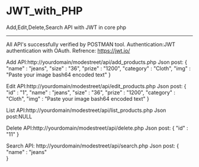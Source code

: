 # JWT_with_PHP
Add,Edit,Delete,Search API with JWT in core php

-------------------------------------------------
All API's successfully verified by POSTMAN tool.
Authentication:JWT authentication with OAuth.
Refrence: https://jwt.io/

Add API:http://yourdomain/modestreet/api/add_products.php
Json post:
{   
    "name" : "jeans",
    "size" : "36",
    "prize" : "1200",
    "category" : "Cloth",
    "img" : "Paste your image bash64 encoded text"
}

Edit API:http://yourdomain/modestreet/api/edit_products.php
Json post:
{   
    "id" : "1",
    "name" : "jeans",
    "size" : "36",
    "prize" : "1200",
    "category" : "Cloth",
    "img" : "Paste your image bash64 encoded text"
}


List API:http://yourdomain/modestreet/api/list_products.php
Json post:NULL


Delete API:http://yourdomain/modestreet/api/delete.php
Json post:
{
    "id" : "11"
}

Search API: http://yourdomain/modestreet/api/search.php
Json post:
{
    "name" : "jeans"    
}
